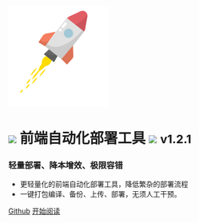 ![logo](./_images/icon.svg)

# <image src="./_images/cracker.svg" /> 前端自动化部署工具 <image src="./_images/cracker.svg" /> <small>v1.2.1</small>

### 轻量部署、降本增效、极限容错

- 更轻量化的前端自动化部署工具，降低繁杂的部署流程
- 一键打包编译、备份、上传、部署，无须人工干预。

[Github](https://github.com/Hyhello/deployed)
[开始阅读](#deployedcli)
